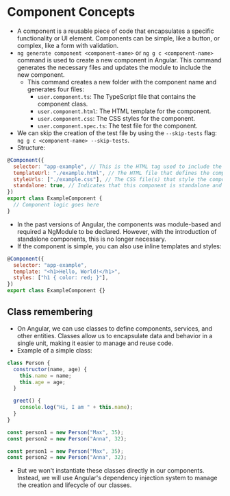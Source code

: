 # Component Concepts

- A component is a reusable piece of code that encapsulates a specific functionality or UI element. Components can be simple, like a button, or complex, like a form with validation.
- `ng generate component <component-name>` or `ng g c <component-name>` command is used to create a new component in Angular. This command generates the necessary files and updates the module to include the new component.
  - This command creates a new folder with the component name and generates four files:
    - `user.component.ts`: The TypeScript file that contains the component class.
    - `user.component.html`: The HTML template for the component.
    - `user.component.css`: The CSS styles for the component.
    - `user.component.spec.ts`: The test file for the component.
- We can skip the creation of the test file by using the `--skip-tests` flag: `ng g c <component-name> --skip-tests`.
- Structure:

```js
@Component({
  selector: "app-example", // This is the HTML tag used to include the component in templates
  templateUrl: "./example.html", // The HTML file that defines the component's view
  styleUrls: ["./example.css"], // The CSS file(s) that style the component
  standalone: true, // Indicates that this component is standalone and can be used without being part of a module. Don't use this in Angular v.19 and later, as it is not needed.
})
export class ExampleComponent {
  // Component logic goes here
}
```

- In the past versions of Angular, the components was module-based and required a NgModule to be declared. However, with the introduction of standalone components, this is no longer necessary.
- If the component is simple, you can also use inline templates and styles:

```js
@Component({
  selector: "app-example",
  template: "<h1>Hello, World!</h1>",
  styles: ["h1 { color: red; }"],
})
export class ExampleComponent {}
```

## Class remembering

- On Angular, we can use classes to define components, services, and other entities. Classes allow us to encapsulate data and behavior in a single unit, making it easier to manage and reuse code.
- Example of a simple class:

```js
class Person {
  constructor(name, age) {
    this.name = name;
    this.age = age;
  }

  greet() {
    console.log("Hi, I am " + this.name);
  }
}

const person1 = new Person("Max", 35);
const person2 = new Person("Anna", 32);

const person1 = new Person("Max", 35);
const person2 = new Person("Anna", 32);
```

- But we won't instantiate these classes directly in our components. Instead, we will use Angular's dependency injection system to manage the creation and lifecycle of our classes.

